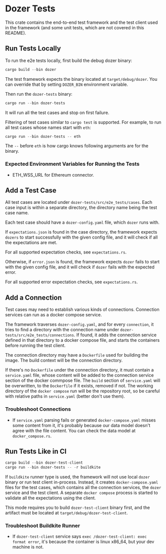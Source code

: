 # Dozer Tests

This crate contains the end-to-end test framework and the test client used in the framework (and some unit tests, which are not covered in this README).

## Run Tests Locally

To run the e2e tests locally, first build the debug dozer binary:

```rust
cargo build --bin dozer
```

The test framework expects the binary located at `target/debug/dozer`. You can override that by setting `DOZER_BIN` environment variable.

Then run the `dozer-tests` binary:

```rust
cargo run --bin dozer-tests
```

It will run all the test cases and stop on first failure.

Filtering of test cases similar to `cargo test` is supported. For example, to run all test cases whose names start with `eth`:

```rust
cargo run --bin dozer-tests -- eth
```

The `--` before `eth` is how cargo knows following arguments are for the binary.

### Expected Environment Variables for Running the Tests

- ETH_WSS_URL for Ethereum connector.

## Add a Test Case

All test cases are located under `dozer-tests/src/e2e_tests/cases`. Each case input is within a separate directory, the directory name being the test case name.

Each test case should have a `dozer-config.yaml` file, which `dozer` runs with.

If `expectations.json` is found in the case directory, the framework expects `dozers` to start successfully with the given config file, and it will check if all the expectations are met.

For all supported expectation checks, see `expectations.rs`.

Otherwise, if `error.json` is found, the framework expects `dozer` fails to start with the given config file, and it will check if `dozer` fails with the expected error.

For all supported error expectation checks, see `expectations.rs`.

## Add a Connection

Test cases may need to establish various kinds of connections. Connection services can run as a docker compose service.

The framework traverses `dozer-config.yaml`, and for every `connection`, it tries to find a directory with the connection name under `dozer-tests/src/e2e_tests/connections`. If found, it adds the connection service defined in that directory to a docker compose file, and starts the containers before running the test client.

The connection directory may have a `Dockerfile` used for building the image. The build context will be the connection directory.

If there's no `Dockerfile` under the connection directory, it must contain a `service.yaml` file, whose content will be added to the connection service section of the docker commpose file. The `build` section of `service.yaml` will be overwritten, to the `Dockerfile` if it exists, removed if not. The working directory of the `docker compose` run will be the repository root, so be careful with relative paths in `service.yaml` (better don't use them).

### Troubleshoot Connections

- If `service.yaml` parsing fails or generated `docker-compose.yaml` misses some content from it, it's probably because our data model doesn't agree with the file content. You can check the data model at `docker_compose.rs`.

## Run Tests Like in CI

```rust
cargo build --bin dozer-test-client
cargo run --bin dozer-tests -- -r buildkite
```

If `buildkite` runner type is used, the framework will not use local `dozer` binary or run test client in-process. Instead, it creates `docker-compose.yaml` files for the test cases, which contains all the connection services, the `dozer` service and the test client. A separate `docker compose` process is started to validate all the expectations using the client.

This mode requires you to build `dozer-test-client` binary first, and the artifact must be located at `target/debug/dozer-test-client`.

### Troubleshoot Buildkite Runner

- If `dozer-test-client` service says `exec /dozer-test-client: exec format error`, it's because the container is linux x86_64, but your dev machine is not.
